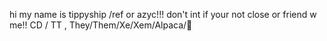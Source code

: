 hi my name is tippyship /ref
or azyc!!! 
don't int if your not close or friend w me!! 
CD / TT , They/Them/Xe/Xem/Alpaca/🦙

